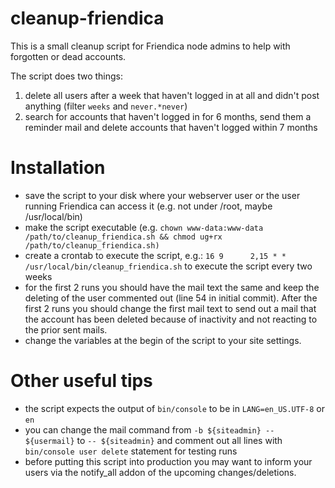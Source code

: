 # cleanup-friendica
This is a small cleanup script for Friendica node admins to help with forgotten or dead accounts. 

The script does two things: 
1. delete all users after a week that haven't logged in at all and didn't post anything (filter `weeks` and `never.*never`)
2. search for accounts that haven't logged in for 6 months, send them a reminder mail and delete accounts that haven't logged within 7 months

# Installation
* save the script to your disk where your webserver user or the user running Friendica can access it (e.g. not under /root, maybe /usr/local/bin)
* make the script executable (e.g. `chown www-data:www-data /path/to/cleanup_friendica.sh && chmod ug+rx /path/to/cleanup_friendica.sh)`
* create a crontab to execute the script, e.g.: `16 9      2,15 * *      /usr/local/bin/cleanup_friendica.sh` to execute the script every two weeks
* for the first 2 runs you should have the mail text the same and keep the deleting of the user commented out (line 54 in initial commit). After the first 2 runs you should change the first mail text to send out a mail that the account has been deleted because of inactivity and not reacting to the prior sent mails. 
* change the variables at the begin of the script to your site settings. 

# Other useful tips
* the script expects the output of `bin/console` to be in `LANG=en_US.UTF-8` or `en`
* you can change the mail command from `-b ${siteadmin} -- ${usermail}` to `-- ${siteadmin}` and comment out all lines with `bin/console user delete` statement for testing runs
* before putting this script into production you may want to inform your users via the notify_all addon of the upcoming changes/deletions. 
